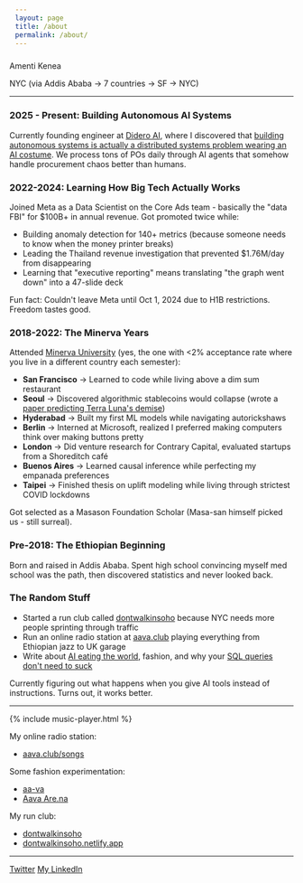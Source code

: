 ```yaml
---
layout: page
title: /about
permalink: /about/
---
```



Amenti Kenea

NYC (via Addis Ababa → 7 countries → SF → NYC)

----

### 2025 - Present: Building Autonomous AI Systems

Currently founding engineer at [Didero AI](https://didero.ai), where I discovered that [building autonomous systems is actually a distributed systems problem wearing an AI costume](/2025/07/15/Building-on-Quicksand-The-Reality-of-Production-AI-Systems.html). We process tons of POs daily through AI agents that somehow handle procurement chaos better than humans.

### 2022-2024: Learning How Big Tech Actually Works

Joined Meta as a Data Scientist on the Core Ads team - basically the "data FBI" for $100B+ in annual revenue. Got promoted twice while:
- Building anomaly detection for 140+ metrics (because someone needs to know when the money printer breaks)
- Leading the Thailand revenue investigation that prevented $1.76M/day from disappearing
- Learning that "executive reporting" means translating "the graph went down" into a 47-slide deck

Fun fact: Couldn't leave Meta until Oct 1, 2024 due to H1B restrictions. Freedom tastes good.

### 2018-2022: The Minerva Years

Attended [Minerva University](https://www.minerva.edu/) (yes, the one with <2% acceptance rate where you live in a different country each semester):
- **San Francisco** → Learned to code while living above a dim sum restaurant
- **Seoul** → Discovered algorithmic stablecoins would collapse (wrote a [paper predicting Terra Luna's demise](/2022/05/01/Algorithmic-Stablecoin-Issues.html))
- **Hyderabad** → Built my first ML models while navigating autorickshaws
- **Berlin** → Interned at Microsoft, realized I preferred making computers think over making buttons pretty
- **London** → Did venture research for Contrary Capital, evaluated startups from a Shoreditch café
- **Buenos Aires** → Learned causal inference while perfecting my empanada preferences
- **Taipei** → Finished thesis on uplift modeling while living through strictest COVID lockdowns

Got selected as a Masason Foundation Scholar (Masa-san himself picked us - still surreal).

### Pre-2018: The Ethiopian Beginning

Born and raised in Addis Ababa. Spent high school convincing myself med school was the path, then discovered statistics and never looked back. 

### The Random Stuff

- Started a run club called [dontwalkinsoho](https://dontwalkinsoho.netlify.app/) because NYC needs more people sprinting through traffic
- Run an online radio station at [aava.club](https://aava.club/songs) playing everything from Ethiopian jazz to UK garage
- Write about [AI eating the world](/2025/07/03/Real-Guide-to-Claude-Code.html), fashion, and why your [SQL queries don't need to suck](/2024/06/10/Robust-SQL-Query-Generator.html)

Currently figuring out what happens when you give AI tools instead of instructions. Turns out, it works better. 

----

{% include music-player.html %}


My online radio station: 
- [aava.club/songs](https://aava.club/songs)

Some fashion experimentation:
- [aa-va](https://aava.club/)
- [Aava Are.na](https://www.are.na/amenti-kenea/wall-vg_bgchhrg8)

My run club:
- [dontwalkinsoho](https://www.instagram.com/dontwalkinsoho/?igsh=MzRlODBiMWZvbTVt)
- [dontwalkinsoho.netlify.app](https://dontwalkinsoho.netlify.app/)

----


[Twitter](https://twitter.com/amenti4k)
[My LinkedIn](https://www.linkedin.com/in/amenti-kenea/)


<style>
    pre {
        background-color: #f4f4f4;
        padding: 10px;
        border-radius: 5px;
        overflow-x: auto;
    }
    .blink-text {
        animation: blink 1s step-end infinite;
    }
    @keyframes blink {
        50% { opacity: 0; }
    }
</style>

